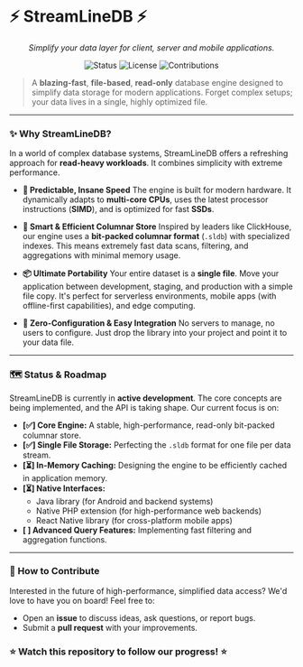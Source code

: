 # ⚡ StreamLineDB ⚡


<p align="center">
<em>Simplify your data layer for client, server and mobile applications.</em>
</p>

<p align="center">
<img alt="Status" src="https://img.shields.io/badge/status-under%20development-yellow?style=for-the-badge">
<img alt="License" src="https://img.shields.io/badge/license-AGPLv3-blue?style=for-the-badge">
<img alt="Contributions" src="https://img.shields.io/badge/contributions-welcome-brightgreen?style=for-the-badge">
</p> 

> A **blazing-fast**, **file-based**, **read-only** database engine designed to simplify data storage for modern applications. Forget complex setups; your data lives in a single, highly optimized file.

---

### ✨ Why StreamLineDB?

In a world of complex database systems, StreamLineDB offers a refreshing approach for **read-heavy workloads**. It combines simplicity with extreme performance.

* **🚀 Predictable, Insane Speed**
    The engine is built for modern hardware. It dynamically adapts to **multi-core CPUs**, uses the latest processor instructions (**SIMD**), and is optimized for fast **SSDs**.

* **🧠 Smart & Efficient Columnar Store**
    Inspired by leaders like ClickHouse, our engine uses a **bit-packed columnar format** (`.sldb`) with specialized indexes. This means extremely fast data scans, filtering, and aggregations with minimal memory usage.

* **📦 Ultimate Portability**
    Your entire dataset is a **single file**. Move your application between development, staging, and production with a simple file copy. It's perfect for serverless environments, mobile apps (with offline-first capabilities), and edge computing.

* **🔗 Zero-Configuration & Easy Integration**
    No servers to manage, no users to configure. Just drop the library into your project and point it to your data file.

---

### 🗺️ Status & Roadmap

StreamLineDB is currently in **active development**. The core concepts are being implemented, and the API is taking shape. Our current focus is on:

* **[✅] Core Engine:** A stable, high-performance, read-only bit-packed columnar store.
* **[✅] Single File Storage:** Perfecting the `.sldb` format for one file per data stream.
* **[⏳] In-Memory Caching:** Designing the engine to be efficiently cached in application memory.
* **[⏳] Native Interfaces:**
    * Java library (for Android and backend systems)
    * Native PHP extension (for high-performance web backends)
    * React Native library (for cross-platform mobile apps)
* **[ ] Advanced Query Features:** Implementing fast filtering and aggregation functions.

---

### 🤝 How to Contribute

Interested in the future of high-performance, simplified data access? We'd love to have you on board! Feel free to:
* Open an **issue** to discuss ideas, ask questions, or report bugs.
* Submit a **pull request** with your improvements.

### ⭐ Watch this repository to follow our progress! ⭐